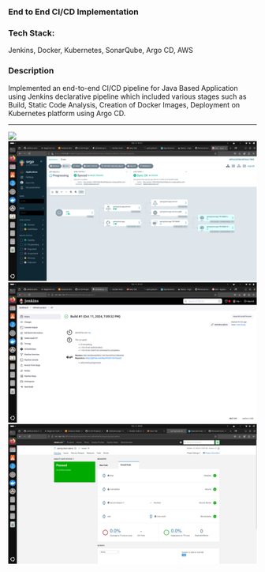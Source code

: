 ### End to End CI/CD Implementation 
### Tech Stack:
Jenkins, Docker, Kubernetes, SonarQube, Argo CD, AWS 
### Description
Implemented an end-to-end CI/CD pipeline for Java Based Application using Jenkins declarative pipeline which included 
various stages such as Build, Static Code Analysis, Creation of Docker Images, Deployment on Kubernetes platform using 
Argo CD. 
<hr />
<img src = "aws" />
<img src = "argo.png" />
<img src = "jenkins.png" />
<img src = "sonar.png" />
